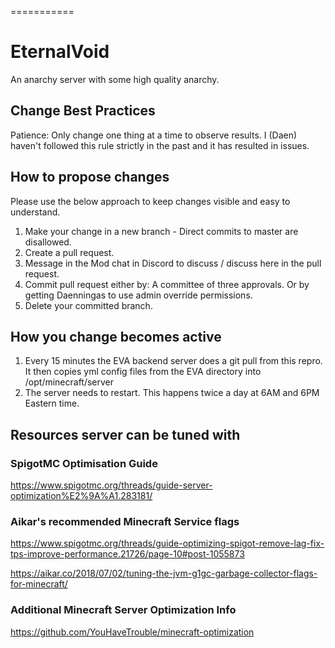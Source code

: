 ===========
# EternalVoid

An anarchy server with some high quality anarchy.

## Change Best Practices

Patience: Only change one thing at a time to observe results. I (Daen) haven't followed this rule strictly in the past and it has resulted in issues.

## How to propose changes

Please use the below approach to keep changes visible and easy to understand.

1. Make your change in a new branch - Direct commits to master are disallowed.
2. Create a pull request.
3. Message in the Mod chat in Discord to discuss / discuss here in the pull request.
4. Commit pull request either by:
   A committee of three approvals.
   Or by getting Daenningas to use admin override permissions.
5. Delete your committed branch.

## How you change becomes active

1. Every 15 minutes the EVA backend server does a git pull from this repro. It then copies yml config files from the EVA directory into /opt/minecraft/server
2. The server needs to restart. This happens twice a day at 6AM and 6PM Eastern time.

## Resources server can be tuned with

### SpigotMC Optimisation Guide

https://www.spigotmc.org/threads/guide-server-optimization%E2%9A%A1.283181/

### Aikar's recommended Minecraft Service flags

https://www.spigotmc.org/threads/guide-optimizing-spigot-remove-lag-fix-tps-improve-performance.21726/page-10#post-1055873

https://aikar.co/2018/07/02/tuning-the-jvm-g1gc-garbage-collector-flags-for-minecraft/

### Additional Minecraft Server Optimization Info

https://github.com/YouHaveTrouble/minecraft-optimization
